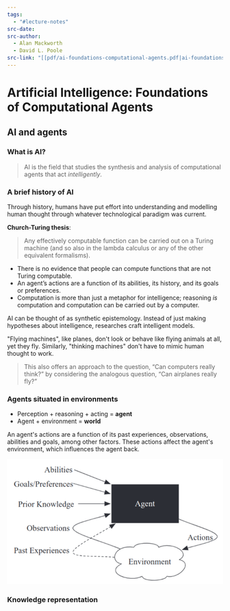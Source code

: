 ```yaml
---
tags:
  - "#lecture-notes"
src-date: 
src-author:
  - Alan Mackworth
  - David L. Poole
src-link: "[[pdf/ai-foundations-computational-agents.pdf|ai-foundations-computational-agents]]"
---
```

# Artificial Intelligence: Foundations of Computational Agents

## AI and agents

### What is AI?

> AI is the field that studies the synthesis and analysis of computational agents that act *intelligently*.

### A brief history of AI

Through history, humans have put effort into understanding and modelling human thought through whatever technological paradigm was current.

**Church-Turing thesis**:

> Any effectively computable function can be carried out on a Turing machine (and so also in the lambda calculus or any of the other equivalent formalisms).

- There is no evidence that people can compute functions that are not Turing computable.
- An agent’s actions are a function of its abilities, its history, and its goals or preferences.
- Computation is more than just a metaphor for intelligence; reasoning *is* computation and computation can be carried out by a computer.

AI can be thought of as synthetic epistemology. Instead of just making hypotheses about intelligence, researches craft intelligent models.

"Flying machines", like planes, don't look or behave like flying animals at all, yet they fly. Similarly, "thinking machines" don't have to mimic human thought to work.

> This also offers an approach to the question, “Can computers really think?” by considering the analogous question, “Can airplanes really fly?”

### Agents situated in environments

- Perception + reasoning + acting = **agent**
- Agent + environment = **world**

An agent's actions are a function of its past experiences, observations, abilities and goals, among other factors. These actions affect the agent's environment, which influences the agent back.

![An agent interacting with its environment](../../utilities/attachments/Pasted%20image%2020250215115049.png)

### Knowledge representation


